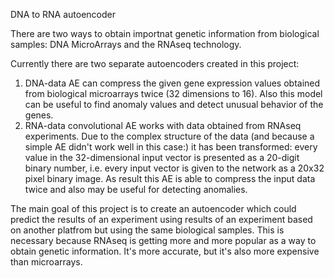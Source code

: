 DNA to RNA autoencoder

There are two ways to obtain importnat genetic information from biological samples: DNA MicroArrays and the RNAseq technology.

Currently there are two separate autoencoders created in this project:

1) DNA-data AE can compress the given gene expression values obtained from biological microarrays twice (32 dimensions to 16). Also this model can be useful to find anomaly values and detect unusual behavior of the genes.
2) RNA-data convolutional AE works with data obtained from RNAseq experiments. Due to the complex structure of the data (and because a simple AE didn't work well in this case:) it has been transformed: every value in the 32-dimensional input vector is presented as a 20-digit binary number, i.e. every input vector is given to the network as a 20x32 pixel binary image. As result this AE is able to compress the input data twice and also may be useful for detecting anomalies.

The main goal of this project is to create an autoencoder which could predict the results of an experiment using results of an experiment based on another platfrom but using the same biological samples. This is necessary because RNAseq is getting more and more popular as a way to obtain genetic information. It's more accurate, but it's also more expensive than microarrays.
